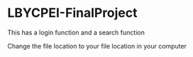 # LBYCPEI-FinalProject 
This has a login function and a search function

Change the file location to your file location in your computer
